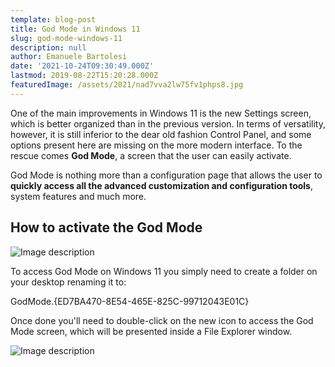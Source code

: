 ```yaml
---
template: blog-post
title: God Mode in Windows 11
slug: god-mode-windows-11
description: null
author: Emanuele Bartolesi
date: '2021-10-24T09:30:49.000Z'
lastmod: 2019-08-22T15:20:28.000Z
featuredImage: /assets/2021/nad7vva2lw75fv1phps8.jpg
---
```


One of the main improvements in Windows 11 is the new Settings screen, which is better organized than in the previous version.
In terms of versatility, however, it is still inferior to the dear old fashion Control Panel, and some options present here are missing on the more modern interface.
To the rescue comes **God Mode**, a screen that the user can easily activate.

God Mode is nothing more than a configuration page that allows the user to **quickly access all the advanced customization and configuration tools**, system features and much more.

## How to activate the God Mode

![Image description](https://dev-to-uploads.s3.amazonaws.com/uploads/articles/dw1u0sf5ppdniyki2v4p.jpg)

To access God Mode on Windows 11 you simply need to create a folder on your desktop renaming it to:

GodMode.{ED7BA470-8E54-465E-825C-99712043E01C}

Once done you'll need to double-click on the new icon to access the God Mode screen, which will be presented inside a File Explorer window. 

![Image description](https://dev-to-uploads.s3.amazonaws.com/uploads/articles/ef03ouus7um64en03f8q.png)